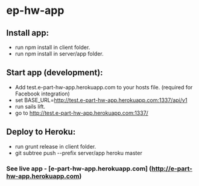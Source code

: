 # ep-hw-app

## Install app:
* run npm install in client folder.
* run npm install in server/app folder.

## Start app (development):

* Add test.e-part-hw-app.herokuapp.com to your hosts file. (required for Facebook integration)
* set BASE_URL=http://test.e-part-hw-app.herokuapp.com:1337/api/v1
* run sails lift.
* go to http://test.e-part-hw-app.herokuapp.com:1337/


## Deploy to Heroku:
* run grunt release in client folder.
* git subtree push --prefix server/app heroku master

### See live app  - [e-part-hw-app.herokuapp.com] (http://e-part-hw-app.herokuapp.com)
